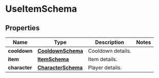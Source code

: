 
# UseItemSchema

## Properties
Name | Type | Description | Notes
------------ | ------------- | ------------- | -------------
**cooldown** | [**CooldownSchema**](CooldownSchema.md) | Cooldown details. | 
**item** | [**ItemSchema**](ItemSchema.md) | Item details. | 
**character** | [**CharacterSchema**](CharacterSchema.md) | Player details. | 



